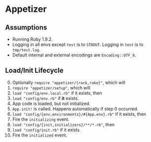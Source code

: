 # Appetizer

## Assumptions

* Running Ruby 1.9.2.
* Logging in all envs except `test` is to `STDOUT`. Logging in `test`
  is to `tmp/test.log`.
* Default internal and external encodings are `Encoding::UTF_8`.

## Load/Init Lifecycle

0. Optionally `require "appetizer/{rack,rake}"`, which will
1. `require "appetizer/setup"`, which will
2. `load "config/env.local.rb"` if it exists, then
3. `load "config/env.rb"` if **it** exists.
4. App code is loaded, but not initialized.
5. `App.init!` is called. Happens automatically if step 0 occurred.
6. `load "config/{env,environments}/#{App.env}.rb"` if it exists, then
7. Fire the `initializing` event.
7. `load "config/{init,initializers}/**/*.rb"`, then
8. `load "config/init.rb"` if it exists.
9. Fire the `initialized` event.
